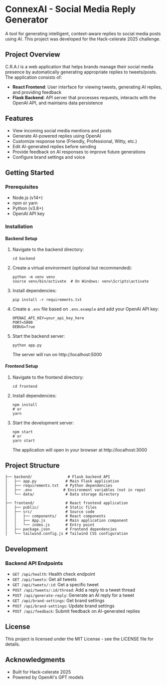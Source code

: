# ConnexAI - Social Media Reply Generator

A tool for generating intelligent, context-aware replies to social media posts using AI. This project was developed for the Hack-celerate 2025 challenge.

## Project Overview

C.R.A.I is a web application that helps brands manage their social media presence by automatically generating appropriate replies to tweets/posts. The application consists of:

- **React Frontend**: User interface for viewing tweets, generating AI replies, and providing feedback
- **Flask Backend**: API server that processes requests, interacts with the OpenAI API, and maintains data persistence

## Features

- View incoming social media mentions and posts
- Generate AI-powered replies using OpenAI
- Customize response tone (Friendly, Professional, Witty, etc.)
- Edit AI-generated replies before sending
- Provide feedback on AI responses to improve future generations
- Configure brand settings and voice

## Getting Started

### Prerequisites

- Node.js (v14+)
- npm or yarn
- Python (v3.8+)
- OpenAI API key

### Installation

#### Backend Setup

1. Navigate to the backend directory:
   ```
   cd backend
   ```

2. Create a virtual environment (optional but recommended):
   ```
   python -m venv venv
   source venv/bin/activate  # On Windows: venv\Scripts\activate
   ```

3. Install dependencies:
   ```
   pip install -r requirements.txt
   ```

4. Create a `.env` file based on `.env.example` and add your OpenAI API key:
   ```
   OPENAI_API_KEY=your_api_key_here
   PORT=5000
   DEBUG=True
   ```

5. Start the backend server:
   ```
   python app.py
   ```
   The server will run on http://localhost:5000

#### Frontend Setup

1. Navigate to the frontend directory:
   ```
   cd frontend
   ```

2. Install dependencies:
   ```
   npm install
   # or
   yarn
   ```

3. Start the development server:
   ```
   npm start
   # or
   yarn start
   ```
   The application will open in your browser at http://localhost:3000

## Project Structure

```
├── backend/                # Flask backend API
│   ├── app.py             # Main Flask application
│   ├── requirements.txt   # Python dependencies
│   ├── .env              # Environment variables (not in repo)
│   └── data/              # Data storage directory
│
├── frontend/              # React frontend application
│   ├── public/            # Static files
│   ├── src/               # Source code
│   │   ├── components/    # React components
│   │   ├── App.js         # Main application component
│   │   └── index.js       # Entry point
│   ├── package.json       # Frontend dependencies
│   └── tailwind.config.js # Tailwind CSS configuration
```

## Development

### Backend API Endpoints

- `GET /api/health`: Health check endpoint
- `GET /api/tweets`: Get all tweets
- `GET /api/tweets/:id`: Get a specific tweet
- `POST /api/tweets/:id/thread`: Add a reply to a tweet thread
- `POST /api/generate-reply`: Generate an AI reply for a tweet
- `GET /api/brand-settings`: Get brand settings
- `POST /api/brand-settings`: Update brand settings
- `POST /api/feedback`: Submit feedback on AI-generated replies

## License

This project is licensed under the MIT License - see the LICENSE file for details.

## Acknowledgments

- Built for Hack-celerate 2025
- Powered by OpenAI's GPT models
